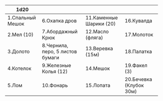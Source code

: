 
| 1d20             |                                  |                         |                          |
| ---------------- | -------------------------------- | ----------------------- | ------------------------ |
| 1.Спальный Мешок | 6.Охапка дров                    | 11.Каменные Шарики (20) | 16.Кувалда               |
| 2.Мел (10)       | 7.Абордажный Крюк                | 12.Масло (фляга)        | 17.Молоток               |
| 3.Долото         | 8.Чернила, перо, 5 листов бумаги | 13.Веревка (15м)        | 18.Палатка               |
| 4.Котелок        | 9.Железные Колья (12)            | 14.Мешок                | 19.Факел (3)             |
| 5.Лом            | 10.Фонарь                        | 15.Лопата               | 20.Бечевка (Клубок  30м) |
